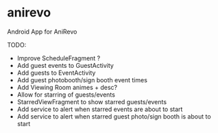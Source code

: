 # anirevo

Android App for AniRevo

TODO:
- Improve ScheduleFragment ?
- Add guest events to GuestActivity
- Add guests to EventActivity
- Add guest photobooth/sign booth event times
- Add Viewing Room animes + desc?
- Allow for starring of guests/events
- StarredViewFragment to show starred guests/events
- Add service to alert when starred events are about to start
- Add service to alert when starred guest photo/sign booth is about to start

